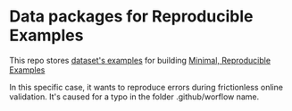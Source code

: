 # Data packages for Reproducible Examples

This repo stores [dataset's examples](https://specs.frictionlessdata.io/) for building [Minimal, Reproducible Examples](https://stackoverflow.com/help/minimal-reproducible-example)

In this specific case, it wants to reproduce errors during frictionless online validation. It's caused for a typo in the folder .github/worflow name.

